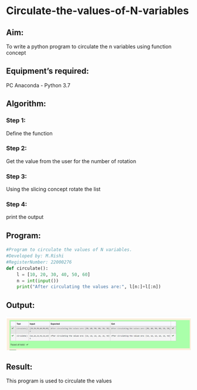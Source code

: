 # Circulate-the-values-of-N-variables
## Aim:
To write a python program to circulate the n variables using function concept
## Equipment’s required:
PC
Anaconda - Python 3.7
## Algorithm: 
### Step 1: 
Define the function
### Step 2:  
Get the value from the user for the number of rotation
### Step 3: 
Using the slicing concept rotate the list
### Step 4:
print the output
## Program:
```python
#Program to circulate the values of N variables.
#Developed by: M.Rishi
#RegisterNumber: 22000276
def circulate():
    l = [10, 20, 30, 40, 50, 60]
    n = int(input())
    print("After circulating the values are:", l[n:]+l[:n])
```


## Output:
![OUTPUT](/n%20values.png)
## Result:
This program is used to circulate the values
